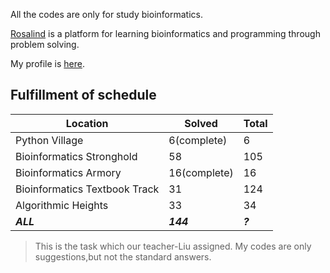 All the codes are only for study bioinformatics.

[Rosalind](http://rosalind.info/) is a platform for learning bioinformatics and programming through problem solving. 

My profile is [here](http://rosalind.info/users/Zhixue/).

## Fulfillment of schedule

Location | Solved | Total
---|---|---
Python Village | 6(complete) | 6
Bioinformatics Stronghold | 58 | 105
Bioinformatics Armory | 16(complete) | 16
Bioinformatics Textbook Track | 31 | 124
Algorithmic Heights | 33 | 34
***ALL*** | ***144*** | ***?***

> This is the task which our teacher-Liu assigned. 
> My codes are only suggestions,but not the standard answers.
